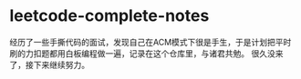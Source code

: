 # leetcode-complete-notes
经历了一些手撕代码的面试，发现自己在ACM模式下很是手生，于是计划把平时刷的力扣题都用白板编程做一遍，记录在这个仓库里，与诸君共勉。
很久没来了，接下来继续努力。
